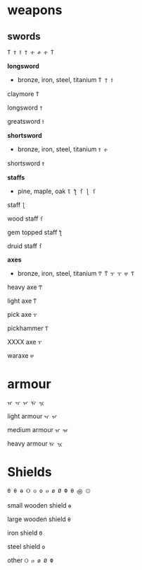 # weapons

## swords

```
Ṫ Ϯ ϯ † ተ ቶ ተ Ť
```

**longsword**

- bronze, iron, steel, titanium
  `Ṫ † ϯ`

claymore
`Ṫ`

longsword
`†`

greatsword
`ϯ`

**shortsword**

- bronze, iron, steel, titanium
  `Ϯ ተ`

shortsword
`Ϯ`

**staffs**

- pine, maple, oak
  `Ɩ ƪ ẛ ɭ ſ`

staff
`ɭ`

wood staff
`ſ`

gem topped staff
`ƪ`

druid staff
`ẛ`

**axes**

- bronze, iron, steel, titanium
  `Ͳ ͳ ፕ ፐ ቸ Ƭ`

heavy axe
`Ͳ`

light axe
`ͳ`

pick axe
`ፐ`

pickhammer
`Ƭ`

XXXX axe
`ፕ`

waraxe
`ቸ`

# armour

`ዠ ዣ ዦ ዥ ዧ`

light armour
`ዣ ዦ`

medium armour
`ዠ ዡ`

heavy armour
`ዥ ዧ`

# Shields

`Θ θ ѳ Ѻ ѻ ʘ ዐ ø Ø Ф
Ɵ ౷ ۞`

small wooden shield
`ѳ`

large wooden shield
`θ`

iron shield
`Θ`

steel shield
`ʘ`

other
`Ѻ ዐ ø Ø Ф`
